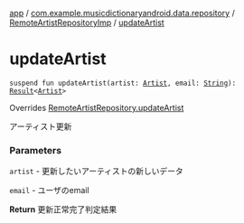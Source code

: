 [app](../../index.md) / [com.example.musicdictionaryandroid.data.repository](../index.md) / [RemoteArtistRepositoryImp](index.md) / [updateArtist](./update-artist.md)

# updateArtist

`suspend fun updateArtist(artist: `[`Artist`](../../com.example.musicdictionaryandroid.domain.model.entity/-artist/index.md)`, email: `[`String`](https://kotlinlang.org/api/latest/jvm/stdlib/kotlin/-string/index.html)`): `[`Result`](../../com.example.musicdictionaryandroid.domain.model.value/-result/index.md)`<`[`Artist`](../../com.example.musicdictionaryandroid.domain.model.entity/-artist/index.md)`>`

Overrides [RemoteArtistRepository.updateArtist](../-remote-artist-repository/update-artist.md)

アーティスト更新

### Parameters

`artist` - 更新したいアーティストの新しいデータ

`email` - ユーザのemail

**Return**
更新正常完了判定結果

